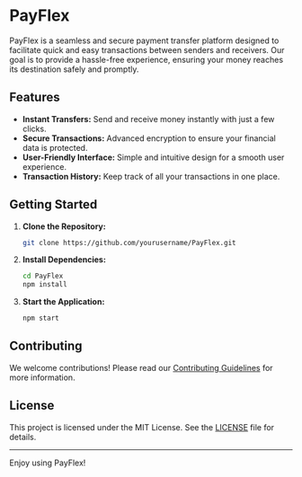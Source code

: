 # PayFlex

PayFlex is a seamless and secure payment transfer platform designed to facilitate quick and easy transactions between senders and receivers. Our goal is to provide a hassle-free experience, ensuring your money reaches its destination safely and promptly.

## Features

- **Instant Transfers:** Send and receive money instantly with just a few clicks.
- **Secure Transactions:** Advanced encryption to ensure your financial data is protected.
- **User-Friendly Interface:** Simple and intuitive design for a smooth user experience.
- **Transaction History:** Keep track of all your transactions in one place.

## Getting Started

1. **Clone the Repository:**
   ```bash
   git clone https://github.com/yourusername/PayFlex.git
   ```

2. **Install Dependencies:**
   ```bash
   cd PayFlex
   npm install
   ```

3. **Start the Application:**
   ```bash
   npm start
   ```

## Contributing

We welcome contributions! Please read our [Contributing Guidelines](CONTRIBUTING.md) for more information.

## License

This project is licensed under the MIT License. See the [LICENSE](LICENSE) file for details.

---

Enjoy using PayFlex!
